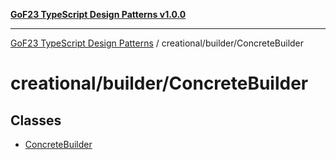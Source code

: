 [**GoF23 TypeScript Design Patterns v1.0.0**](../../../README.md)

***

[GoF23 TypeScript Design Patterns](../../../README.md) / creational/builder/ConcreteBuilder

# creational/builder/ConcreteBuilder

## Classes

- [ConcreteBuilder](classes/ConcreteBuilder.md)
